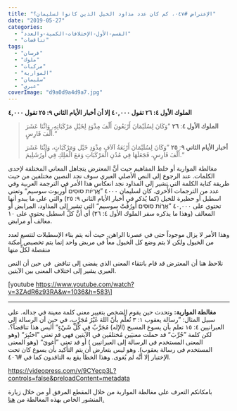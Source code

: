 ```yaml
---
title: "الإعتراض #٠٤٧، كم كان عدد مذاود الخيل الذين كانوا لسليمان؟"
date: "2019-05-27"
categories: 
  - "القسم-الأول-الإختلافات-الكمية-والعدد"
  - "تناقضات"
tags: 
  - "فرسان"
  - "ملوك"
  - "مركبات"
  - "المواربة"
  - "سليمان"
  - "عبري"
coverImage: "d9a0d9a4d9a7.jpg"
---
```


**الملوك الأول ٤: ٢٦ تقول ٤٠,٠٠٠ إلا أن أخبار الأيام الثاني ٩: ٢٥ تقول ٤,٠٠٠**

> **الملوك الأول ٤**: **٢٦** ”وَكَانَ لِسُلَيْمَانَ أَرْبَعُونَ أَلْفَ مِذْوَدٍ لِخَيْلِ مَرْكَبَاتِهِ، وَاثْنَا عَشَرَ أَلْفَ فَارِسٍ.“
> 
> **أخبار الأيام الثاني ٩**: **٢٥** ”وَكَانَ لِسُلَيْمَانَ أَرْبَعَةُ آلاَفِ مِذْوَدِ خَيْل وَمَرْكَبَاتٍ، وَاثْنَا عَشَرَ أَلْفَ فَارِسٍ، فَجَعَلَهَا فِي مُدُنِ الْمَرْكَبَاتِ وَمَعَ الْمَلِكِ فِي أُورُشَلِيمَ.“

مغالطة المواربة أو خلط المفاهيم حيث أنَّ المعترض يتجاهل المعاني المختلفة لإحدى الكلمات. عند الرجوع إلى النص الأصلي العبري سوف نجد النصين مختلفين من حيث طريقة كتابة الكلمة التي تشير إلى المذاود نجد انعكاس هذا الأمر في الترجمة العربية وفي عدد من الترجمات الأُخرى. كان لسليمان ٤٠٠٠ ”אֻֽרְיֹות סוּסִים أُورِيوت سوسيم“ وتعني اسطبل أو حظيرة للخيل (كما يُذكر في أخبار الأيام الثاني ٩: ٢٥) والتي على ما يبدو أنها تحتوي على ٤٠,٠٠٠ ”אֻרְוֹת סוּסִים أُورُڤُتْ سوسيم“ التي تشير إلى المذاود، المرابض أو المعالف (وهذا ما يذكره سفر الملوك الأول ٤: ٢٦) أي أنَّ كلَّ اسطبل يحتوي على ١٠ معالف أو مرابض.

وهذا الأمر لا يزال موجوداً حتى في عصرنا الراهن. حيث أنه يتم بناء الإسطبلات لتتسع لعدد من الخيول ولكن لا يتم وضع كل الخيول معاً في مربض واحد إنما يتم تخصيص أمكنة منفصلة لكلٍّ منها

نلاحظ هنا أن المعترض قد قام بانتقاء المعنى الذي يفضي إلى تناقض  في حين أن النص العبري يشير إلى اختلاف المعنى بين الآيتين.

\[youtube https://www.youtube.com/watch?v=3ZAdR6z93RA&w=1036&h=583\]

* * *

**مغالطة المواربة:** وتحدث حين يقوم الشخص بتغيير معنى كلمة معينة في جداله. على سبيل المثال: ”رسالة يعقوب ١: ٣ تُعلِّم بأنّ اللهَ غَيْرُ مُجَرَّبٍ، في حين أن الرسالة إلى العبرانيين ٤: ١٥ تعلم بأن يسوع المسيح (الإله) مُجَرَّبٌ فِي كُلِّ شَيْءٍ“ أليس هذا تناقضاً؟. لكن كلمة ”جُرِّبَ“ قد حملت معنيَين مُختلفَين في الآيتين فهي قد تعني ”اختُبِرَ“ (وهو المعنى المستخدم في الرسالة إلى العبرانيين ) أو قد تعني ”أُغويَ“ (وهو المعنى المستخدم في رسالة يعقوب). وهو ليس بتعارض أن يتم التأكيد بأن يسوع كان تحت الإختبار إلا أنَّه لم يُغوى. وهذا الخطأ يقع به الناقدون كما في #٤٠٦.

https://videopress.com/v/9CYecp3L?controls=false&preloadContent=metadata

بامكانكم التعرف على مغالطة المواربة من خلال المقطع المرفق أو من خلال زيارة المنشور الخاص بهذه المغالطة من [هنا.](https://reasonofhope.com/2019/05/30/equivocation/)
